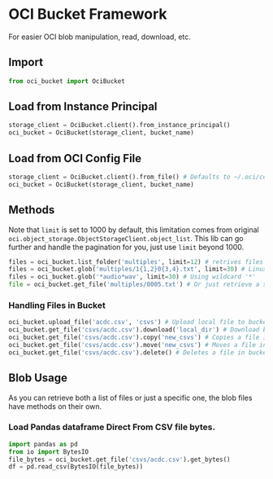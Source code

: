 # OCI Bucket Framework 

For easier OCI blob manipulation, read, download, etc.

## Import
```python
from oci_bucket import OciBucket
```

## Load from Instance Principal
```python
storage_client = OciBucket.client().from_instance_principal()
oci_bucket = OciBucket(storage_client, bucket_name)
```

## Load from OCI Config File 
```python
storage_client = OciBucket.client().from_file() # Defaults to ~/.oci/config
oci_bucket = OciBucket(storage_client, bucket_name)
```

## Methods 
Note that `limit` is set to 1000 by default, this limitation comes from original `oci.object_storage.ObjectStorageClient.object_list`.
This lib can go further and handle the pagination for you, just use `limit` beyond 1000.

```python
files = oci_bucket.list_folder('multiples', limit=12) # retrives files from directory
files = oci_bucket.glob('multiples/1{1,2}0{3,4}.txt', limit=30) # Linux ls pattern can be used for blob filtering.
files = oci_bucket.glob('*audio*wav', limit=30) # Using wildcard '*'
file = oci_bucket.get_file('multiples/0005.txt') # Or just retrieve a specifi file directly
```

### Handling Files in Bucket
```python
oci_bucket.upload_file('acdc.csv', 'csvs') # Upload local file to bucket
oci_bucket.get_file('csvs/acdc.csv').download('local_dir') # Download buckt file to local
oci_bucket.get_file('csvs/acdc.csv').copy('new_csvs') # Copies a file in a bucket to another
oci_bucket.get_file('csvs/acdc.csv').move('new_csvs') # Moves a file in a bucket to another
oci_bucket.get_file('csvs/acdc.csv').delete() # Deletes a file in bucket
```

## Blob Usage
As you can retrieve both a list of files or just a specific one, the blob files have methods on their own.

### Load Pandas dataframe Direct From CSV file bytes.
```python
import pandas as pd
from io import BytesIO
file_bytes = oci_bucket.get_file('csvs/acdc.csv').get_bytes()
df = pd.read_csv(BytesIO(file_bytes))
```

